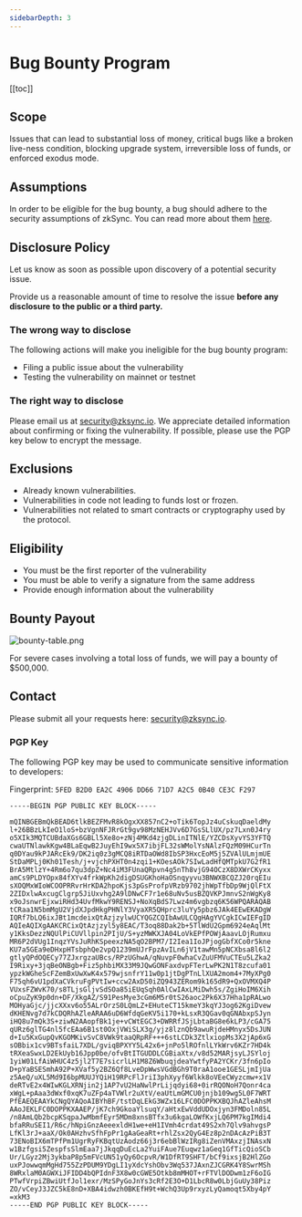 ```yaml
---
sidebarDepth: 3
---
```


# Bug Bounty Program

[[toc]]

## Scope

Issues that can lead to substantial loss of money, critical bugs like a broken live-ness condition, blocking upgrade system, irreversible loss of
funds, or enforced exodus mode.

## Assumptions

In order to be eligible for the bug bounty, a bug should adhere to the security assumptions of zkSync. You can read more
about them [here](https://github.com/matter-labs/zksync/blob/master/docs/protocol.md#assumptions).

## Disclosure Policy

Let us know as soon as possible upon discovery of a potential security issue.

Provide us a reasonable amount of time to resolve the issue **before any disclosure** **to the public or a third
party.**

### The wrong way to disclose

The following actions will make you ineligible for the bug bounty program:

- Filing a public issue about the vulnerability
- Testing the vulnerability on mainnet or testnet

### The right way to disclose

Please email us at [security@zksync.io](mailto:security@zksync.io). We appreciate detailed information about confirming
or fixing the vulnerability. If possible, please use the PGP key below to encrypt the message.

## Exclusions

- Already known vulnerabilities.
- Vulnerabilities in code not leading to funds lost or frozen.
- Vulnerabilities not related to smart contracts or cryptography used by the protocol.

## Eligibility

- You must be the first reporter of the vulnerability
- You must be able to verify a signature from the same address
- Provide enough information about the vulnerability

## Bounty Payout

![bounty-table.png](/bounty-table.png)

For severe cases involving a total loss of funds, we will pay a bounty of $500,000.

## Contact

Please submit all your requests here: [security@zksync.io](mailto:security@zksync.io).

### PGP Key

The following PGP key may be used to communicate sensitive information to developers:

Fingerprint: `5FED B2D0 EA2C 4906 DD66 71D7 A2C5 0B40 CE3C F297`

```text
-----BEGIN PGP PUBLIC KEY BLOCK-----

mQINBGEBmQkBEAD6tlkBEZFMvR8kOgxXX857nC2+oTik6TopJz4uCskuqDaeldMy
l+26BBzLkIeO1loS+bzVgnNFJRrGt9gv98MzNEHJVv6D7GsSLlUX/pz7Lxn0J4ry
o5XIk3MQTCUBdaXGs6GBLl5Xe8o+zNj4MKd4zjgDLinITNlE/YZCDsXyvYS3YFTQ
cwaUTNlawkKgw4BLaEqwB2JuyEhI9wx5X7ibjFL32sWMolYsNAlzFQzM09HCurTn
q0DYau9kPJARcEk9/DK2iq0z3gMCQ8iRTDaOWd8IbSP3HxcEoM5j5ZVAlULmjmUE
StDaMPLj0Kh01Tesh/j+vjchPXHT0n4zqi1+KOesAOk7SIwLadHfQMTpkU7G2fR1
BrA5MtlzY+4Rm6o7qu3dpZ+Nc4iM3FUnaQRpvn4g5nTh8vjG94OCzX8DXWrCKyxx
amCs9PLDYOpx84fXYv4frkWpKh2digDSUGKhoHaOSnqyyvu3BNWXBCQZJ20rqEIu
sXOQMxWIoWCOOPRRvrHrKDA2hpoKjs3pGsProfpVRzb9702jhWpTfbDp9WjQlFtX
2ZIDxlwAxcugClgrp5JiUxvhg2A9lDNwCF7r1e68uNv5usBZQVKPJmnvS2nWgKy8
x9oJsnwrEjxwiRHd34UvfMkwY9RENSJ+NoXqBdS7Lwz4m6vgbzq6K56WPQARAQAB
tCRaa1N5bmMgU2VjdXJpdHkgPHNlY3VyaXR5QHprc3luYy5pbz6JAk4EEwEKADgW
IQRf7bLQ6ixJBt1mcdeixQtAzjzylwUCYQGZCQIbAwULCQgHAgYVCgkICwIEFgID
AQIeAQIXgAAKCRCixQtAzjzyl5y8EAC/T3oq88Dak2b+5TlWdU2Gpm6924eAqlMt
y1KksDezzNQUlPiCUVllpin2PIjU/S+yzMWKXJA04LoVkEPfPOWjAaavLOjRumxu
MR6P2dVUg1InqzYVsJuRhKSpeexzNA5qO2BPM7/I2Iea1IoJPjogGbfXCo0r5kne
KU7a5GEa9eDHxpHTsbphQe2vpQ1239mUJrFpzAvILn6jV1tawMn5pNCXbsa8l6l2
gtlyQPdOQECy77ZJxrgzaUBcs/RPzUGhwA/qNuvpF0whaCvZuUFMVuCTEu5LZka2
I9Rixy+3jqBeONBgb+Fiz5phbiMX33M9JQwGONFaxdvpFTerLwPK2N1T8zcufa01
ypzkWGheScFZemBxUwXwK4x579wjsnfrY11w0p1jtDgPTnLlXUA2mom4+7MyXPg0
F75qh6vU1pdXaCVkruFgPVtIw+ccw2AxD50iZQ943ZERom9k165dR9+QxOVMXQ4P
VUxsFZWvK70/s8TLjsGljvSdSOa85iEUqSqh0AlCwIAxLMiDwh5s/ZgiHoIM6Xih
oCpuZyK9p0dn+DF/XkgAZ/S91PesMye3cGm6M5r0tS26aoc2Pk6X37Hha1pRALwo
MOHyaGjc/jjcXXxv6o55ALrOrzS0LQmLZ+EHuteCT15kmeY3kqYJ3og62KgiDvew
dKHENvg7d7kCDQRhAZleARAA6uD6WfdqGeKV5i170+kLsxR3QGav0qGNAbxpSJyn
iHQ8u7mQk3S+ziwN2AAopfBk1je+vCWtEGC3+DWRRfJSjLbtaBG8e6kLP3/cGA75
qURz6glTG4nl5fcEAa6B1st0OxjVWiSLX3g/yjz8lznQb9awuRjdeHMnyx5DsJUN
d+Iu5KxGupQvKGOMKivSvC8VWk9taaQRpRF+++6stLCDk3ZtlxiopMs3X2jAp6xG
sOBbix1cv9BTsfaiL7XDL/gviqBPXYY5L42x6+jnPo5lROfnlLYkWrv6KZr7HD4k
tRXeaSwxLD2EkUyb16Jpp0be/ofvBtITGUDDLCGBiaXtx/v8d52MARjsyLJSYloj
1yiW01LfAiWHUC4z5jl2T7E7sicrlLH1M8Z6WbuqjdeaYwtfyPA2YCKr/3fn6pIo
D+pYaBSESmhA92P+XVaf5y2BZ6Qf8LveDpWwsVGdBGh9T0raA1ooe1GESLjmIjUa
z5AeQ/uXL5Md9I6bpMUUJYQiH19RPcFlJriI3phXyyf6Wlkk8oVEeCWyzcmw+x1V
deRTvE2x4WIwKGLXRNjin2j1AP7vU2HaNwlPrLijqdyi68+0irRQONoH7Qonr4ca
xWgL+pAaa3dWxf0xqK7uZFp4aTVWlr2uXtV/eaUtLmGMCU0jnjb109wg5L0F7WRT
PfEAEQEAAYkCNgQYAQoAIBYhBF/tstDqLEkG3WZx16LFC0DOPPKXBQJhAZleAhsM
AAoJEKLFC0DOPPKXAAEP/jK7ch9GkoaYlsuqY/aHtxEwVddUDOxjyn3FMDoln85L
/n8AmLQb2bcpKSqpaJwMbmfEyr5MDm8xnsBTfx3u6kgaLOWfKxjLQ6PM7kgIMdi4
bfaRRuSEI1/R6c/hNpiGnzAeeexldH1we+eH1IVmh4crdat49S2xh7Qlv9ahvgsP
LfKl3rJ+aaX/Ok0AHzhvSfhFpPr1gAaGeaRt+rhlZsx2QyG4Ez8p2nDAcAzPiB3T
73ENoBIX6mTPfPm1UgrRyFKBqtUzAodz66j3r6ebBlWzIRg8iZenVMAxzjINAsxN
w1Bzfgsi5ZespfsSlmEaa7jJkqqDuEcLa2YuiFAue7Euqwz1aGeq1GfTicQioSCb
Ur/LGyz2Mj3ykbaP8p5mFVcUN51yQy6OcpvR/W1DfRT9SHFT/bCf9ixsjB2HlZGo
uxPJowwqmMgHd755ZzPDUM9YDgLI1yXdcYshObv3Wq537JAxnZJCGRK4Y8SwrMSh
8WRxlaM0AGWXiJFIDD4bQPIdnF3X8w0cGWE5Otkb8mMHOT+rFTVlDODwm1zF6oIG
PTwfVrpiZBwiUtfJol1exr/MzSPyGoJnYs3cRf2E3O+D1LbcR8w0LbjGuUy38Piz
ZO/vCeyJ3JZC5kE8nD+XBA4idwzh0BKEfH9t+WchQ3Up9rxyzLyQamoqt5Xby4pY
=xkM3
-----END PGP PUBLIC KEY BLOCK-----

```
